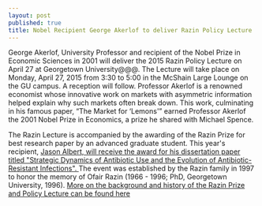 ```yaml
---
layout: post
published: true
title: Nobel Recipient George Akerlof to deliver Razin Policy Lecture
---
```


<p> George Akerlof, University Professor and recipient of the Nobel Prize in Economic Sciences in 2001 will deliver the 2015 Razin Policy Lecture on April 27 at Georgetown University@@@.  The Lecture will take place on Monday, April 27, 2015 from 3:30 to 5:00 in the McShain Large Lounge on the GU campus. A reception will follow. Professor Akerlof is a renowned economist whose innovative work on markets with asymmetric information helped explain why such markets often break down. This work, culminating in his famous paper, “The Market for ‘Lemons'” earned Professor Akerlof the 2001 Nobel Prize in Economics, a prize he shared with Michael Spence. </p>

<p> The Razin Lecture is accompanied by the awarding of the Razin Prize for best research paper by an advanced graduate student. This year's recipient, <a href= "archive/all/#/2014-10-14-razin-prize"> Jason Albert, will receive the award for his dissertation paper titled "Strategic Dynamics of Antibiotic Use and the Evolution of Antibiotic-Resistant Infections". </a>  The event was established by the Razin family in 1997 to honor the memory of Ofair Razin (1966 - 1996; PhD, Georgetown University, 1996). <a href= "http://econ.georgetown.edu/phd/razin-price"> More on the background and history of the Razin Prize and Policy Lecture can be found here  </a> </p>